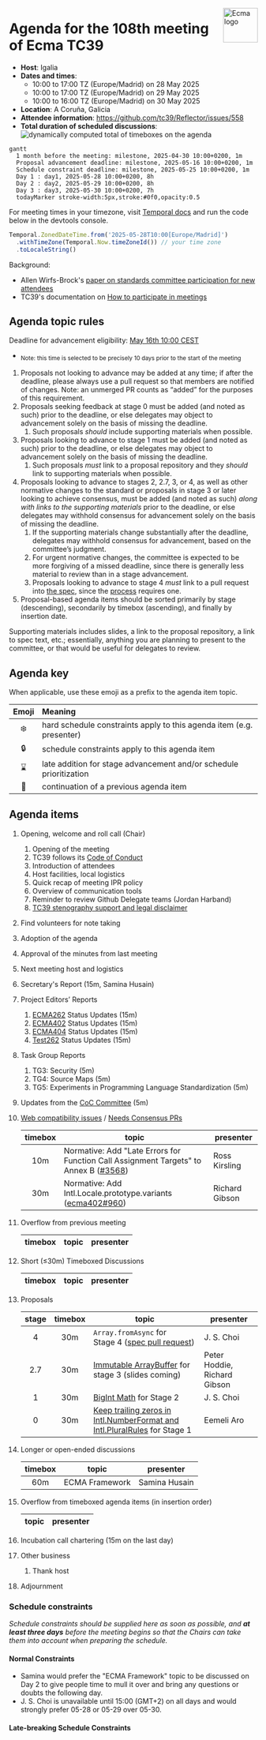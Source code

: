 <img src="../images/Ecma_RVB-003.jpg" align="right" height="70" alt="Ecma logo" /> <!-- markdownlint-disable-line MD041 -->

# Agenda for the 108th meeting of Ecma TC39

- **Host**: Igalia
- **Dates and times**:
  - 10:00 to 17:00 TZ (Europe/Madrid) on 28 May 2025
  - 10:00 to 17:00 TZ (Europe/Madrid) on 29 May 2025
  - 10:00 to 16:00 TZ (Europe/Madrid) on 30 May 2025
- **Location**: A Coruña, Galicia
- **Attendee information**: https://github.com/tc39/Reflector/issues/558
- **Total duration of scheduled discussions**: ![dynamically computed total of timeboxes on the agenda](https://tc39-agenda-time.deno.dev/2025/05/)

```mermaid
gantt
  1 month before the meeting: milestone, 2025-04-30 10:00+0200, 1m
  Proposal advancement deadline: milestone, 2025-05-16 10:00+0200, 1m
  Schedule constraint deadline: milestone, 2025-05-25 10:00+0200, 1m
  Day 1 : day1, 2025-05-28 10:00+0200, 8h
  Day 2 : day2, 2025-05-29 10:00+0200, 8h
  Day 3 : day3, 2025-05-30 10:00+0200, 7h
  todayMarker stroke-width:5px,stroke:#0f0,opacity:0.5
```

For meeting times in your timezone, visit [Temporal docs](https://tc39.es/proposal-temporal/docs/) and run the code below in the devtools console.

```js
Temporal.ZonedDateTime.from('2025-05-28T10:00[Europe/Madrid]')
  .withTimeZone(Temporal.Now.timeZoneId()) // your time zone
  .toLocaleString()
```

Background:

- Allen Wirfs-Brock's [paper on standards committee participation for new attendees](http://wirfs-brock.com/allen/files/papers/standpats-asianplop2016.pdf)
- TC39's documentation on [How to participate in meetings](https://github.com/tc39/how-we-work/blob/HEAD/how-to-participate-in-meetings.md)

## Agenda topic rules

Deadline for advancement eligibility: [May 16th 10:00 CEST](https://www.timeanddate.com/countdown/generic?p0=1440&iso=20000101T18&msg=TC39%20Submission%20deadline)

- <sub>Note: this time is selected to be precisely 10 days prior to the start of the meeting</sub>

1. Proposals not looking to advance may be added at any time; if after the deadline, please always use a pull request so that members are notified of changes. Note: an unmerged PR counts as “added” for the purposes of this requirement.
1. Proposals seeking feedback at stage 0 must be added (and noted as such) prior to the deadline, or else delegates may object to advancement solely on the basis of missing the deadline.
    1. Such proposals *should* include supporting materials when possible.
1. Proposals looking to advance to stage 1 must be added (and noted as such) prior to the deadline, or else delegates may object to advancement solely on the basis of missing the deadline.
    1. Such proposals *must* link to a proposal repository and they *should* link to supporting materials when possible.
1. Proposals looking to advance to stages 2, 2.7, 3, or 4, as well as other normative changes to the standard or proposals in stage 3 or later looking to achieve consensus, must be added (and noted as such) *along with links to the supporting materials* prior to the deadline, or else delegates may withhold consensus for advancement solely on the basis of missing the deadline.
    1. If the supporting materials change substantially after the deadline, delegates may withhold consensus for advancement, based on the committee’s judgment.
    1. For urgent normative changes, the committee is expected to be more forgiving of a missed deadline, since there is generally less material to review than in a stage advancement.
    1. Proposals looking to advance to stage 4 *must* link to a pull request into [the spec](https://github.com/tc39/ecma262), since the [process](https://tc39.github.io/process-document/) requires one.
1. Proposal-based agenda items should be sorted primarily by stage (descending), secondarily by timebox (ascending), and finally by insertion date.

Supporting materials includes slides, a link to the proposal repository, a link to spec text, etc.; essentially, anything you are planning to present to the committee, or that would be useful for delegates to review.

## Agenda key

When applicable, use these emoji as a prefix to the agenda item topic.

| Emoji | Meaning                                                              |
| :---: | :---                                                                 |
|  ❄️    | hard schedule constraints apply to this agenda item (e.g. presenter) |
|  🔒   | schedule constraints apply to this agenda item                       |
|  ⌛️   | late addition for stage advancement and/or schedule prioritization   |
|  🔁   | continuation of a previous agenda item                               |

## Agenda items

1. Opening, welcome and roll call (Chair)
    1. Opening of the meeting
    1. TC39 follows its [Code of Conduct](https://tc39.github.io/code-of-conduct/)
    1. Introduction of attendees
    1. Host facilities, local logistics
    1. Quick recap of meeting IPR policy
    1. Overview of communication tools
    1. Reminder to review Github Delegate teams (Jordan Harband)
    1. [TC39 stenography support and legal disclaimer](https://github.com/tc39/Reflector/blob/main/transcriptions.md)
1. Find volunteers for note taking
1. Adoption of the agenda
1. Approval of the minutes from last meeting
1. Next meeting host and logistics
1. Secretary's Report (15m, Samina Husain)
1. Project Editors’ Reports
    1. [ECMA262](https://github.com/tc39/ecma262) Status Updates (15m)
    1. [ECMA402](https://github.com/tc39/ecma402) Status Updates (15m)
    1. [ECMA404](https://www.ecma-international.org/publications/standards/Ecma-404.htm) Status Updates (15m)
    1. [Test262](https://github.com/tc39/test262) Status Updates (15m)
1. Task Group Reports
    <!-- 1. TG2: Internationalization (5m) - in practice, this is covered via the ECMA-402 project editors' report -->
    1. TG3: Security (5m)
    1. TG4: Source Maps (5m)
    1. TG5: Experiments in Programming Language Standardization (5m)
1. Updates from the [CoC Committee](https://tc39.es/code-of-conduct/#code-of-conduct-committee) (5m)
1. [Web compatibility issues](https://github.com/tc39/ecma262/issues?utf8=✓&q=is%3Aopen+label%3A%22web+reality%22+is%3Aissue) / [Needs Consensus PRs](https://github.com/tc39/ecma262/pulls?q=is%3Apr+is%3Aopen+label%3A%22needs+consensus%22)

    | timebox | topic | presenter |
    |:-------:|-------|-----------|
    | 10m | Normative: Add "Late Errors for Function Call Assignment Targets" to Annex B ([#3568](https://github.com/tc39/ecma262/pull/3568)) | Ross Kirsling |
    | 30m | Normative: Add Intl.Locale.prototype.variants ([ecma402#960](https://github.com/tc39/ecma402/pull/960)) | Richard Gibson |

1. Overflow from previous meeting

    | timebox | topic | presenter |
    |:-------:|-------|-----------|

1. Short (≤30m) Timeboxed Discussions

    | timebox | topic | presenter |
    |:-------:|-------|-----------|

1. Proposals

    | stage | timebox | topic | presenter |
    |:-----:|:-------:|-------|-----------|
    | 4 | 30m | `Array.fromAsync` for Stage 4 ([spec pull request](https://github.com/tc39/ecma262/pull/3581)) | J. S. Choi |
    | 2.7 | 30m | [Immutable ArrayBuffer](https://github.com/tc39/proposal-immutable-arraybuffer) for stage 3 (slides coming)  | Peter Hoddie, Richard Gibson |
    | 1 | 30m | [BigInt Math](https://github.com/tc39/proposal-bigint-math/) for Stage 2 | J. S. Choi |
    | 0 | 30m | [Keep trailing zeros in Intl.NumberFormat and Intl.PluralRules](https://github.com/eemeli/proposal-intl-keep-trailing-zeros) for Stage 1 | Eemeli Aro |

1. Longer or open-ended discussions

    | timebox | topic          | presenter     |
    |:-------:|----------------|---------------|
    | 60m     | ECMA Framework | Samina Husain |

1. Overflow from timeboxed agenda items (in insertion order)

    | topic | presenter |
    |-------|-----------|

1. Incubation call chartering (15m on the last day)

1. Other business
    1. Thank host
1. Adjournment

### Schedule constraints

*Schedule constraints should be supplied here as soon as possible, and **at least three days** before the meeting begins so that the Chairs can take them into account when preparing the schedule.*

<!-- DO NOT PUT YOUR CONSTRAINTS HERE! Put them in one of the next sections: either "Normal Constraints" or "Late-breaking Schedule Constraints" -->

<!-- Be specific! Provide a full name, date and time range that they will or will not be available, and which sessions they are trying to prioritize. Satisfaction not guaranteed, but more information is useful. Conflicting constraints honored on a first-come, first served basis. -->

#### Normal Constraints

<!-- Constraints supplied more than three days before the meeting should go here -->
- Samina would prefer the "ECMA Framework" topic to be discussed on Day 2 to give people time to mull it over and bring any questions or doubts the following day.
- J. S. Choi is unavailable until 15:00 (GMT+2) on all days and would strongly prefer 05-28 or 05-29 over 05-30.

#### Late-breaking Schedule Constraints

<!-- Constraints supplied less than three days before the meeting should go here -->

